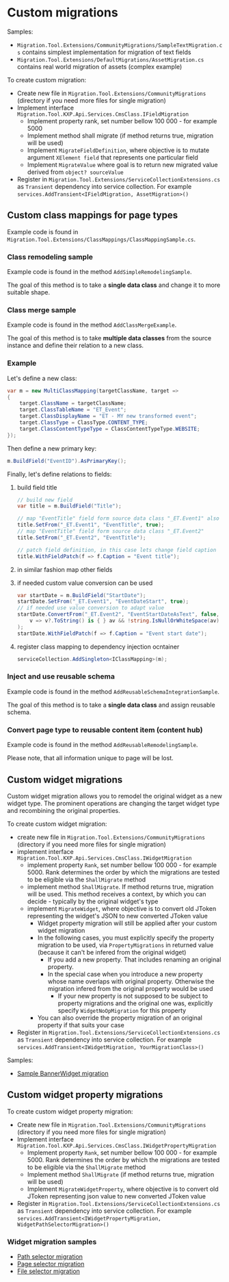 # Custom migrations

Samples:

- `Migration.Tool.Extensions/CommunityMigrations/SampleTextMigration.cs` contains simplest implementation for migration of text fields
- `Migration.Tool.Extensions/DefaultMigrations/AssetMigration.cs` contains real world migration of assets (complex example)

To create custom migration:

- Create new file in `Migration.Tool.Extensions/CommunityMigrations` (directory if you need more files for single migration)
- Implement interface `Migration.Tool.KXP.Api.Services.CmsClass.IFieldMigration`
  - Implement property rank, set number bellow 100 000 - for example 5000
  - Implement method shall migrate (if method returns true, migration will be used)
  - Implement `MigrateFieldDefinition`, where objective is to mutate argument `XElement field` that represents one particular field
  - Implement `MigrateValue` where goal is to return new migrated value derived from `object? sourceValue`
- Register in `Migration.Tool.Extensions/ServiceCollectionExtensions.cs` as `Transient` dependency into service collection. For example `services.AddTransient<IFieldMigration, AssetMigration>()`

## Custom class mappings for page types

Example code is found in `Migration.Tool.Extensions/ClassMappings/ClassMappingSample.cs`.

### Class remodeling sample

Example code is found in the method `AddSimpleRemodelingSample`.

The goal of this method is to take a **single data class** and change it to more suitable shape.

### Class merge sample

Example code is found in the method `AddClassMergeExample`.

The goal of this method is to take **multiple data classes** from the source instance and define their relation to a new class.

### Example

Let's define a new class:

```csharp
var m = new MultiClassMapping(targetClassName, target =>
{
    target.ClassName = targetClassName;
    target.ClassTableName = "ET_Event";
    target.ClassDisplayName = "ET - MY new transformed event";
    target.ClassType = ClassType.CONTENT_TYPE;
    target.ClassContentTypeType = ClassContentTypeType.WEBSITE;
});
```

Then define a new primary key:

```csharp
m.BuildField("EventID").AsPrimaryKey();
```

Finally, let's define relations to fields:

1. build field title

   ```csharp
   // build new field
   var title = m.BuildField("Title");

   // map "EventTitle" field form source data class "_ET.Event1" also use it as template for target field
   title.SetFrom("_ET.Event1", "EventTitle", true);
   // map "EventTitle" field form source data class "_ET.Event2"
   title.SetFrom("_ET.Event2", "EventTitle");

   // patch field definition, in this case lets change field caption
   title.WithFieldPatch(f => f.Caption = "Event title");
   ```

2. in similar fashion map other fields
3. if needed custom value conversion can be used

   ```csharp
   var startDate = m.BuildField("StartDate");
   startDate.SetFrom("_ET.Event1", "EventDateStart", true);
   // if needed use value conversion to adapt value
   startDate.ConvertFrom("_ET.Event2", "EventStartDateAsText", false,
       v => v?.ToString() is { } av && !string.IsNullOrWhiteSpace(av) ? DateTime.Parse(av) : null
   );
   startDate.WithFieldPatch(f => f.Caption = "Event start date");
   ```

4. register class mapping to dependency injection ocntainer

   ```csharp
   serviceCollection.AddSingleton<IClassMapping>(m);
   ```

### Inject and use reusable schema

Example code is found in the method `AddReusableSchemaIntegrationSample`.

The goal of this method is to take a **single data class** and assign reusable schema.

### Convert page type to reusable content item (content hub)

Example code is found in the method `AddReusableRemodelingSample`.

Please note, that all information unique to page will be lost.

## Custom widget migrations

Custom widget migration allows you to remodel the original widget as a new widget type. The prominent operations are
changing the target widget type and recombining the original properties.

To create custom widget migration:

- create new file in `Migration.Tool.Extensions/CommunityMigrations` (directory if you need more files for single migration)
- implement interface `Migration.Tool.KXP.Api.Services.CmsClass.IWidgetMigration`
  - implement property `Rank`, set number bellow 100 000 - for example 5000. Rank determines the order by which the migrations are tested to be eligible via the `ShallMigrate` method
  - implement method `ShallMigrate`. If method returns true, migration will be used. This method receives a context, by which you can decide - typically by the original widget's type
  - implement `MigrateWidget`, where objective is to convert old JToken representing the widget's JSON to new converted JToken value
    - Widget property migration will still be applied after your custom widget migration
    - In the following cases, you must explicitly specify the property migration to be used, via `PropertyMigrations` in returned value (because it can't be infered from the original widget)
      - If you add a new property. That includes renaming an original property.
      - In the special case when you introduce a new property whose name overlaps with original property. Otherwise the migration infered from the original property would be used
        - If your new property is not supposed to be subject to property migrations and the original one was, explicitly specify `WidgetNoOpMigration` for this property
    - You can also override the property migration of an original property if that suits your case
- Register in `Migration.Tool.Extensions/ServiceCollectionExtensions.cs` as `Transient` dependency into service collection. For example `services.AddTransient<IWidgetMigration, YourMigrationClass>()`

Samples:

- [Sample BannerWidget migration](./CommunityMigrations/SampleWidgetMigration.cs)

## Custom widget property migrations

To create custom widget property migration:

- Create new file in `Migration.Tool.Extensions/CommunityMigrations` (directory if you need more files for single migration)
- Implement interface `Migration.Tool.KXP.Api.Services.CmsClass.IWidgetPropertyMigration`
  - Implement property `Rank`, set number bellow 100 000 - for example 5000. Rank determines the order by which the migrations are tested to be eligible via the `ShallMigrate` method
  - Implement method `ShallMigrate` (if method returns true, migration will be used)
  - Implement `MigrateWidgetProperty`, where objective is to convert old JToken representing json value to new converted JToken value
- Register in `Migration.Tool.Extensions/ServiceCollectionExtensions.cs` as `Transient` dependency into service collection. For example `services.AddTransient<IWidgetPropertyMigration, WidgetPathSelectorMigration>()`

### Widget migration samples

- [Path selector migration](./DefaultMigrations/WidgetPathSelectorMigration.cs)
- [Page selector migration](./DefaultMigrations/WidgetPageSelectorMigration.cs)
- [File selector migration](./DefaultMigrations/WidgetFileMigration.cs)
